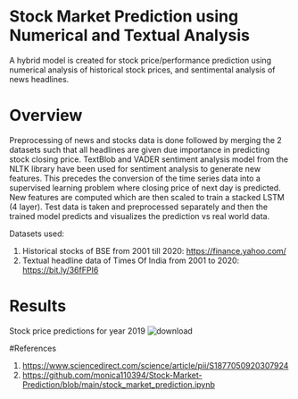 # Stock Market Prediction using Numerical and Textual Analysis 

A hybrid model is created for stock price/performance prediction
using numerical analysis of historical stock prices, and sentimental analysis of
news headlines.

# Overview
Preprocessing of news and stocks data is done followed by merging the 2 datasets such that all headlines are given due importance in predicting stock closing price. 
TextBlob and VADER sentiment analysis model from the NLTK library have been used for sentiment analysis to generate new features. This precedes the conversion of the time series data into a supervised learning problem where closing price of next day is predicted.
New features are computed which are then scaled to train a stacked LSTM (4 layer).
Test data is taken and preprocessed separately and then the trained model predicts and visualizes the prediction vs real world data.

Datasets used: 
1. Historical stocks of BSE from 2001 till 2020: https://finance.yahoo.com/
2. Textual headline data of Times Of India from 2001 to 2020: https://bit.ly/36fFPI6

# Results
Stock price predictions for year 2019
![download](https://user-images.githubusercontent.com/58306552/104956613-826be980-59f2-11eb-81aa-bf89f4b23eb2.png)

#References 
1. https://www.sciencedirect.com/science/article/pii/S1877050920307924
2. https://github.com/monica110394/Stock-Market-Prediction/blob/main/stock_market_prediction.ipynb
